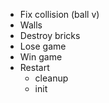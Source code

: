 * Fix collision (ball v)
* Walls
* Destroy bricks
* Lose game
* Win game
* Restart
  * cleanup
  * init